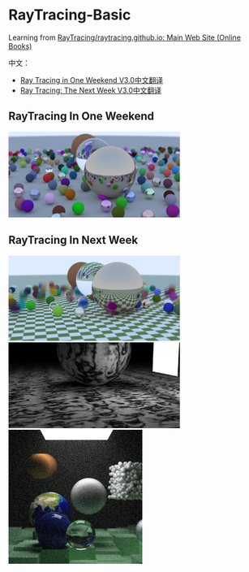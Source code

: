 # RayTracing-Basic

Learning from [RayTracing/raytracing.github.io: Main Web Site (Online Books)](https://github.com/RayTracing/raytracing.github.io)

中文：

- [Ray Tracing in One Weekend V3.0中文翻译](https://zhuanlan.zhihu.com/p/128582904)
- [Ray Tracing: The Next Week V3.0中文翻译](https://zhuanlan.zhihu.com/p/129372723)

## RayTracing In One Weekend

<img src="https://github.com/konas122/Hands-on-RayTracing/blob/main/pics/OneWeekend/output.jpg?raw=true" style="zoom: 33%;" />

## RayTracing In Next Week

<img src="https://github.com/konas122/Hands-on-RayTracing/blob/main/pics/NextWeek/chess_texture.jpg?raw=true" style="zoom: 33%;" />

<img src="https://github.com/konas122/Hands-on-RayTracing/blob/main/pics/NextWeek/simple_light.jpg?raw=true" style="zoom: 33%;" />

<img src="https://github.com/konas122/Hands-on-RayTracing/blob/main/pics/NextWeek/final_scene.jpg?raw=true" style="zoom:33%;" />